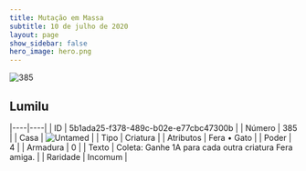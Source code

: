 ```yaml
---
title: Mutação em Massa
subtitle: 10 de julho de 2020
layout: page
show_sidebar: false
hero_image: hero.png
---
```


![385](https://cdn.keyforgegame.com/media/card_front/pt/479_385_MV8M8QM2PRH2_pt.png)

## Lumilu

|----|----|
| ID | 5b1ada25-f378-489c-b02e-e77cbc47300b |
| Número | 385 |
| Casa | ![Untamed](https://archonarcana.com/images/thumb/b/bd/Untamed.png/22px-Untamed.png "Indomados") |
| Tipo | Criatura |
| Atributos | Fera • Gato |
| Poder | 4 |
| Armadura | 0 |
| Texto | Coleta: Ganhe 1A para cada outra criatura Fera amiga. |
| Raridade | Incomum |
